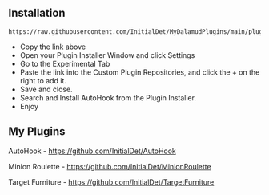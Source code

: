 ## Installation
```
https://raw.githubusercontent.com/InitialDet/MyDalamudPlugins/main/pluginmaster.json
```
* Copy the link above
* Open your Plugin Installer Window and click Settings
* Go to the Experimental Tab
* Paste the link into the Custom Plugin Repositories, and click the + on the right to add it.
* Save and close.
* Search and Install AutoHook from the Plugin Installer.
* Enjoy

## My Plugins
AutoHook - https://github.com/InitialDet/AutoHook 

Minion Roulette - https://github.com/InitialDet/MinionRoulette

Target Furniture - https://github.com/InitialDet/TargetFurniture
